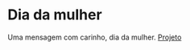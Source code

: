 # Dia da mulher
 Uma mensagem com carinho, dia da mulher.
<a href="https://kassio07.github.io/Dia-da-mulher/">Projeto</a>
